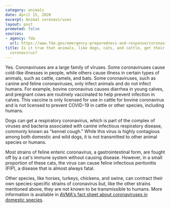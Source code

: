 ```yaml
---
category: animals
date: April 15, 2020
excerpt: Animal coronaviruses
layout: post
promoted: false
sources:
- agency: fda
  url: https://www.fda.gov/emergency-preparedness-and-response/coronavirus-disease-2019-covid-19/coronavirus-disease-2019-covid-19-frequently-asked-questions
title: Is it true that animals, like dogs, cats, and cattle, get their own types of
  coronavirus?
---
```


Yes. Coronaviruses are a large family of viruses. Some coronaviruses cause cold-like illnesses in people, while others cause illness in certain types of animals, such as cattle, camels, and bats. Some coronaviruses, such as canine and feline coronaviruses, only infect animals and do not infect humans. For example, bovine coronavirus causes diarrhea in young calves, and pregnant cows are routinely vaccinated to help prevent infection in calves. This vaccine is only licensed for use in cattle for bovine coronavirus and is not licensed to prevent COVID-19 in cattle or other species, including humans.

Dogs can get a respiratory coronavirus, which is part of the complex of viruses and bacteria associated with canine infectious respiratory disease, commonly known as "kennel cough." While this virus is highly contagious among both domestic and wild dogs, it is not transmitted to other animal species or humans.

Most strains of feline enteric coronavirus, a gastrointestinal form, are fought off by a cat's immune system without causing disease. However, in a small proportion of these cats, the virus can cause feline infectious peritonitis (FIP), a disease that is almost always fatal.

Other species, like horses, turkeys, chickens, and swine, can contract their own species-specific strains of coronavirus but, like the other strains mentioned above, they are not known to be transmissible to humans. More information is available in [AVMA's fact sheet about coronaviruses in domestic species](https://www.avma.org/sites/default/files/2020-02/AVMA-Coronavirus-Taxonomy-Notes.pdf).